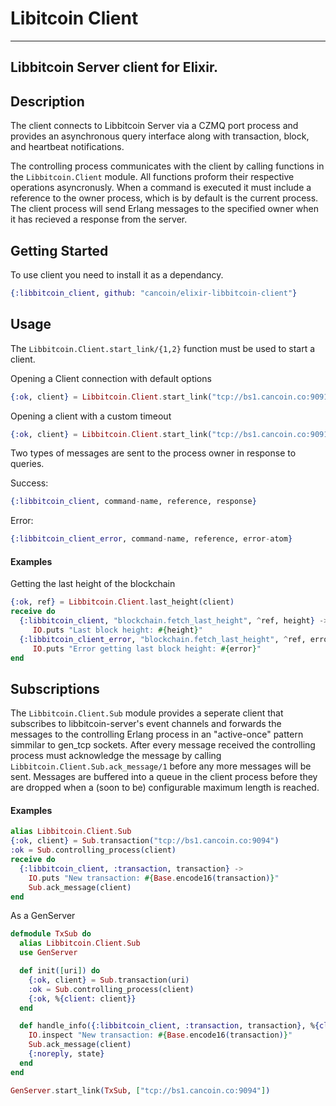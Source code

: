 Libitcoin Client
================

---
Libbitcoin Server client for Elixir.
---


Description
-----------

The client connects to Libbitcoin Server via a CZMQ port process and provides an asynchronous query interface along with transaction, block, and heartbeat notifications.

The controlling process communicates with the client by calling functions in the
`Libbitcoin.Client` module. All functions proform their respective
operations asyncronusly. When a command is executed it must include a reference
to the owner process, which is by default is the current
process. The client process will send Erlang messages to
the specified owner when it has recieved a response from the server.

Getting Started
---------------

To use client you need to install it as a dependancy.

```elixir
{:libbitcoin_client, github: "cancoin/elixir-libbitcoin-client"}
```

Usage
---------------------

The `Libbitcoin.Client.start_link/{1,2}` function must be used to start
a client.

Opening a Client connection with default options

```elixir
{:ok, client} = Libbitcoin.Client.start_link("tcp://bs1.cancoin.co:9091")
```

Opening a client with a custom timeout

```elixir
{:ok, client} = Libbitcoin.Client.start_link("tcp://bs1.cancoin.co:9091", %{timeout: 100})

```

Two types of messages are sent to the process owner in response to queries.

Success:

```elixir
{:libbitcoin_client, command-name, reference, response}
```

Error:

```elixir
{:libbitcoin_client_error, command-name, reference, error-atom}
```

#### Examples

Getting the last height of the blockchain

```elixir
{:ok, ref} = Libbitcoin.Client.last_height(client)
receive do
  {:libbitcoin_client, "blockchain.fetch_last_height", ^ref, height} ->
     IO.puts "Last block height: #{height}"
  {:libbitcoin_client_error, "blockchain.fetch_last_height", ^ref, error} ->
     IO.puts "Error getting last block height: #{error}"
end
```


Subscriptions
-------------

The `Libbitcoin.Client.Sub` module provides a seperate client that
subscribes to libbitcoin-server's event channels and forwards the messages to the controlling Erlang process
in an "active-once" pattern simmilar to gen_tcp sockets. After every
message received the controlling process must acknowledge the message by
calling `Libbitcoin.Client.Sub.ack_message/1` before any more messages
will be sent. Messages are buffered into a queue in the client process before they are
dropped when a (soon to be) configurable maximum length is reached.

#### Examples

```elixir
alias Libbitcoin.Client.Sub
{:ok, client} = Sub.transaction("tcp://bs1.cancoin.co:9094")
:ok = Sub.controlling_process(client)
receive do
  {:libbitcoin_client, :transaction, transaction} ->
    IO.puts "New transaction: #{Base.encode16(transaction)}"
    Sub.ack_message(client)
end
````

As a GenServer

```elixir
defmodule TxSub do
  alias Libbitcoin.Client.Sub
  use GenServer

  def init([uri]) do
    {:ok, client} = Sub.transaction(uri)
    :ok = Sub.controlling_process(client)
    {:ok, %{client: client}}
  end

  def handle_info({:libbitcoin_client, :transaction, transaction}, %{client: client} = state) do
    IO.inspect "New transaction: #{Base.encode16(transaction)}"
    Sub.ack_message(client)
    {:noreply, state}
  end
end

GenServer.start_link(TxSub, ["tcp://bs1.cancoin.co:9094"])
```





